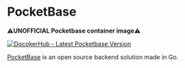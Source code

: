 # PocketBase

⚠️**UNOFFICIAL Pocketbase container image**⚠️

<a aria-label="DocokerHub - Latest Pocketbase Version" href="https://hub.docker.com/r/gladson/pocketbase" target="_blank">
    <img alt="DocokerHub - Latest Pocketbase Version" src="https://img.shields.io/docker/v/gladson/pocketbase?style=for-the-badge&logo=docker&logoColor=fffff&color=success">
</a>

<br>

[PocketBase](https://pocketbase.io) is an open source backend solution made in Go.
